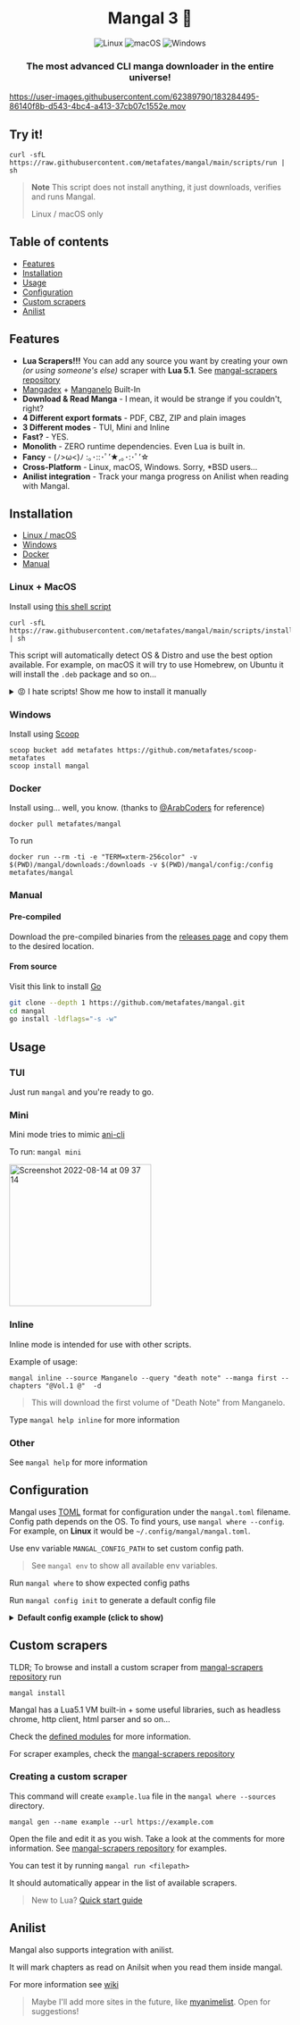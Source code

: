 <h1 align="center">Mangal 3 📜</h1>

<p align="center">
    <img alt="Linux" src="https://img.shields.io/badge/Linux-FCC624?style=for-the-badge&logo=linux&logoColor=black">
    <img alt="macOS" src="https://img.shields.io/badge/mac%20os-000000?style=for-the-badge&logo=macos&logoColor=F0F0F0">
    <img alt="Windows" src="https://img.shields.io/badge/Windows-0078D6?style=for-the-badge&logo=windows&logoColor=white">
</p>

<h3 align="center">
    The most advanced CLI manga downloader in the entire universe!
</h3>

https://user-images.githubusercontent.com/62389790/183284495-86140f8b-d543-4bc4-a413-37cb07c1552e.mov

## Try it!

    curl -sfL https://raw.githubusercontent.com/metafates/mangal/main/scripts/run | sh

> **Note** This script does not install anything, it just downloads, verifies and runs Mangal.
> 
> Linux / macOS only

## Table of contents
- [Features](#features)
- [Installation](#installation)
- [Usage](#usage)
- [Configuration](#configuration)
- [Custom scrapers](#custom-scrapers)
- [Anilist](#anilist)

## Features

- __Lua Scrapers!!!__ You can add any source you want by creating your own _(or using someone's else)_ scraper with __Lua 5.1__. See [mangal-scrapers repository](https://github.com/metafates/mangal-scrapers)
- [Mangadex](https://mangadex.org) + [Manganelo](https://m.manganelo.com/wwww) Built-In
- __Download & Read Manga__ - I mean, it would be strange if you couldn't, right?
- __4 Different export formats__ - PDF, CBZ, ZIP and plain images
- __3 Different modes__ - TUI, Mini and Inline
- __Fast?__ - YES.
- __Monolith__ - ZERO runtime dependencies. Even Lua is built in.
- __Fancy__ - (ﾉ>ω<)ﾉ :｡･::･ﾟ’★,｡･:･ﾟ’☆
- __Cross-Platform__ - Linux, macOS, Windows. Sorry, *BSD users...
- __Anilist integration__ - Track your manga progress on Anilist when reading with Mangal.

## Installation

- [Linux / macOS](#linux--macos)
- [Windows](#windows)
- [Docker](#docker)
- [Manual](#manual)

### Linux + MacOS

Install using [this shell script](https://raw.githubusercontent.com/metafates/mangal/main/install)

    curl -sfL https://raw.githubusercontent.com/metafates/mangal/main/scripts/install | sh

This script will automatically detect OS & Distro and use the best option available.
For example, on macOS it will try to use Homebrew, on Ubuntu it will install the `.deb` package and so on...

<details>
<summary>😡 I hate scripts! Show me how to install it manually</summary>


#### Arch Linux

[AUR package](https://aur.archlinux.org/packages/mangal-bin) (by [@balajsra](https://github.com/balajsra))

#### Ubuntu / Debian

1. Download the `*.deb` file from [release page](https://github.com/metafates/mangal/releases/latest)
2. Run `sudo dpkg --install ...` where `...` is the name of the file you downloaded

#### Fedora / Any other rpm based distro

1. Download the `*.rpm` file from [release page](https://github.com/metafates/mangal/releases/latest)
2. Run `sudo rpm --install ...` where `...` is the name of the file you downloaded

#### MacOS

Install using [Homebrew](https://brew.sh/)

    brew tap metafates/mangal
    brew install mangal

</details>


### Windows

Install using [Scoop](https://scoop.sh/)

    scoop bucket add metafates https://github.com/metafates/scoop-metafates
    scoop install mangal

### Docker

Install using... well, you know. (thanks to [@ArabCoders](https://github.com/ArabCoders) for reference)

    docker pull metafates/mangal

To run

    docker run --rm -ti -e "TERM=xterm-256color" -v $(PWD)/mangal/downloads:/downloads -v $(PWD)/mangal/config:/config metafates/mangal

### Manual


#### Pre-compiled

Download the pre-compiled binaries from the [releases page](https://github.com/metafates/mangal/releases/latest)
and copy them to the desired location.

#### From source

Visit this link to install [Go](https://go.dev/doc/install)

```bash
git clone --depth 1 https://github.com/metafates/mangal.git
cd mangal
go install -ldflags="-s -w"
```

## Usage

### TUI

Just run `mangal` and you're ready to go.

### Mini

Mini mode tries to mimic [ani-cli](https://github.com/pystardust/ani-cli)

To run: `mangal mini`

<img width="254" alt="Screenshot 2022-08-14 at 09 37 14" src="https://user-images.githubusercontent.com/62389790/184524070-88fd36f7-9875-4a41-904c-04caad110549.png">

### Inline

Inline mode is intended for use with other scripts.

Example of usage:

    mangal inline --source Manganelo --query "death note" --manga first --chapters "@Vol.1 @"  -d

> This will download the first volume of "Death Note" from Manganelo.

Type `mangal help inline` for more information


### Other

See `mangal help` for more information

## Configuration

Mangal uses [TOML](https://toml.io) format for configuration under the `mangal.toml` filename.
Config path depends on the OS.
To find yours, use `mangal where --config`. 
For example, on __Linux__ it would be `~/.config/mangal/mangal.toml`.

Use env variable `MANGAL_CONFIG_PATH` to set custom config path.
> See `mangal env` to show all available env variables.

Run `mangal where` to show expected config paths

Run `mangal config init` to generate a default config file

<details>
    <summary><strong>Default config example (click to show)</strong></summary>

```toml
# mangal.toml

[downloader]
# Default source to use
# Will prompt to choose if empty
# Type `mangal sources` for available sources
default_source = ''
# Name template of the downloaded chapters
# Available variables:
# {index}        - index of the chapters
# {padded-index} - same as index but padded with leading zeros
# {chapter}      - name of the chapter
# {manga}        - name of the manga
chapter_name_template = '[{padded-index}] {chapter}'
# Where to download manga
# Absolute or relative.
#
# You can also use home variable 
# path = "~/..." or "$HOME/..."
path = '.'
# Use asynchronous downloader (faster)
# Do no turn it off unless you have some issues
async = true
# Create a subdirectory for each manga
create_manga_dir = true
# Stop downloading other chapters on error
stop_on_error = false




[formats]
# Default format to export chapters
# Available options are: pdf, zip, cbz, plain
use = 'pdf'
# Will skip images that can't be converted to the specified format 
# Example: if you want to export to pdf, but some images are gifs, they will be skipped
skip_unsupported_images = true



[history]
# Save chapters to history when downloaded
save_on_download = false
# Save chapters to history on read
save_on_read = true



[icons]
# Icons variant.
# Available options are: emoji, kaomoji, plain, squares, nerd (nerd-font)
variant = 'plain'



[mangadex]
# Preferred language
language = 'en'
# Show nsfw manga/chapters
nsfw = false
# Show chapters that cannot be read (because they are hosted on a different site)
show_unavailable_chapters = false



[mini]
# Limit number of search page entries
search_limit = 20



[reader]
# Name of the app to use as a reader for each format.
# Will use default OS app if empty
pdf = '' # e.g. pdf = 'zathura'
cbz = ''
zip = ''
plain = ''
# Will open chapter in the browser instead of downloading it
read_in_browser = false



[installer]
# Custom scrapers repository (github only)
repo = 'mangal-scrapers'
# Custom scrapers repository owner
user = 'metafates'
# Custom scrapers repository branch
branch = 'main'


[gen]
# Name of author for gen command.
# Will use OS username if empty
author = ''


[logs]
# write logs?
write = false
# Available options are: (from less to most verbose)
# panic, fatal, error, warn, info, debug, trace
level = "info"
```
</details>

## Custom scrapers

TLDR; To browse and install a custom scraper from [mangal-scrapers repository](https://github.com/metafates/mangal-scrapers) run

    mangal install

Mangal has a Lua5.1 VM built-in + some useful libraries, such as headless chrome, http client, html parser and so on...

Check the [defined modules](luamodules) for more information.

For scraper examples, check the [mangal-scrapers repository](https://github.com/metafates/mangal-scrapers)

### Creating a custom scraper

This command will create `example.lua` file in the `mangal where --sources` directory.

    mangal gen --name example --url https://example.com

Open the file and edit it as you wish.
Take a look at the comments for more information.
See [mangal-scrapers repository](https://github.com/metafates/mangal-scrapers) for examples.

You can test it by running `mangal run <filepath>`

It should automatically appear in the list of available scrapers.

> New to Lua? [Quick start guide](https://learnxinyminutes.com/docs/lua/)

## Anilist

Mangal also supports integration with anilist.

It will mark chapters as read on Anilsit when you read them inside mangal.

For more information see [wiki](https://github.com/metafates/mangal/wiki/Anilist-Integration)

> Maybe I'll add more sites in the future, like [myanimelist](https://myanimelist.net/). Open for suggestions!
